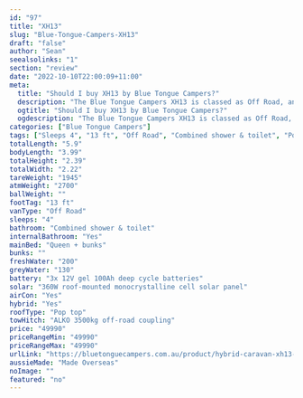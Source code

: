 ```yaml
---
id: "97"
title: "XH13"
slug: "Blue-Tongue-Campers-XH13"
draft: "false"
author: "Sean"
seealsolinks: "1"
section: "review"
date: "2022-10-10T22:00:09+11:00"
meta:
  title: "Should I buy XH13 by Blue Tongue Campers?"
  description: "The Blue Tongue Campers XH13 is classed as Off Road, and sleeps 4 people. It is Made Overseas and comes in at 13 ft. It generally has Combined shower & toilet."
  ogtitle: "Should I buy XH13 by Blue Tongue Campers?"
  ogdescription: "The Blue Tongue Campers XH13 is classed as Off Road, and sleeps 4 people. It is Made Overseas and comes in at 13 ft. It generally has Combined shower & toilet."
categories: ["Blue Tongue Campers"]
tags: ["Sleeps 4", "13 ft", "Off Road", "Combined shower & toilet", "Pop top", "Under 50k"]
totalLength: "5.9"
bodyLength: "3.99"
totalHeight: "2.39"
totalWidth: "2.22"
tareWeight: "1945"
atmWeight: "2700"
ballWeight: ""
footTag: "13 ft"
vanType: "Off Road"
sleeps: "4"
bathroom: "Combined shower & toilet"
internalBathroom: "Yes"
mainBed: "Queen + bunks"
bunks: ""
freshWater: "200"
greyWater: "130"
battery: "3x 12V gel 100Ah deep cycle batteries"
solar: "360W roof-mounted monocrystalline cell solar panel"
airCon: "Yes"
hybrid: "Yes"
roofType: "Pop top"
towHitch: "ALKO 3500kg off-road coupling"
price: "49990"
priceRangeMin: "49990"
priceRangeMax: "49990"
urlLink: "https://bluetonguecampers.com.au/product/hybrid-caravan-xh13-2/"
aussieMade: "Made Overseas"
noImage: ""
featured: "no"
---
```

